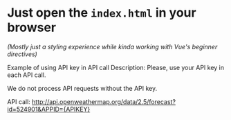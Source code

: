 # Just open the `index.html` in your browser
*(Mostly just a styling experience while kinda working with Vue's beginner directives)*

Example of using API key in API call
Description:
Please, use your API key in each API call.

We do not process API requests without the API key.

API call:
http://api.openweathermap.org/data/2.5/forecast?id=524901&APPID={APIKEY}
